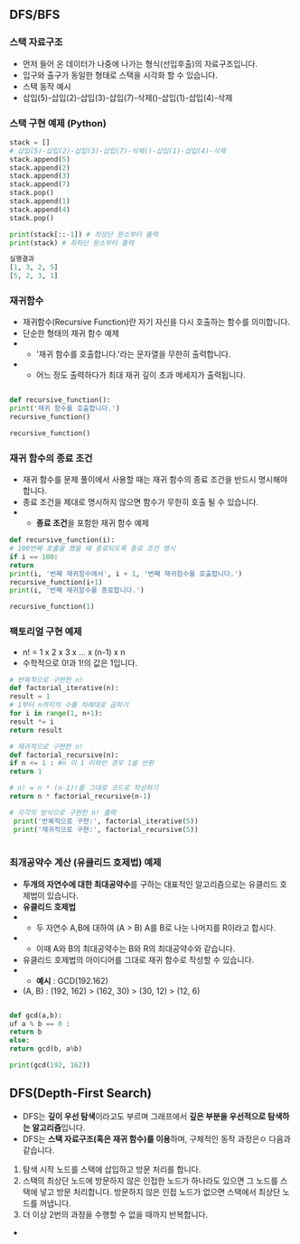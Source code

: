 ## DFS/BFS 

### 스택 자료구조
+ 먼저 들어 온 데이터가 나중에 나가는 형식(선입후출)의 자료구조입니다.
+ 입구와 출구가 동일한 형태로 스택을 시각화 할 수 있습니다.
+ 스택 동작 예시
+ 삽입(5)-삽입(2)-삽입(3)-삽입(7)-삭제()-삽입(1)-삽입(4)-삭제
### 스택 구현 예제 (Python)
```python
stack = []
# 삽입(5)-삽입(2)-삽입(3)-삽입(7)-삭제()-삽입(1)-삽입(4)-삭제
stack.append(5)
stack.append(2)
stack.append(3)
stack.append(7)
stack.pop()
stack.append(1)
stack.append(4)
stack.pop()

print(stack[::-1]) # 최상단 원소부터 출력
print(stack) # 최하단 원소부터 출력

실행결과
[1, 3, 2, 5]
[5, 2, 3, 1]
```

### 재귀함수
+ 재귀함수(Recursive Function)란 자기 자신을 다시 호출하는 함수를 의미합니다.
+ 단순한 형태의 재귀 함수 예제
+ + '재귀 함수를 호출합니다.'라는 문자열을 무한히 출력합니다.
+ + 어느 정도 출력하다가 최대 재귀 깊이 초과 메세지가 출력됩니다.
```python

def recursive_function():
print('재귀 함수를 호출합니다.')
recursive_function()

recursive_function()
```

### 재귀 함수의 종료 조건
+ 재귀 함수를 문제 풀이에서 사용할 때는 재귀 함수의 종료 조건을 반드시 명시해야 합니다.
+ 종료 조건을 제대로 명시하지 않으면 함수가 무한히 호출 될 수 있습니다.
+ + **종료 조건**을 포함한 재귀 함수 예제
```python
def recursive_function(i):
# 100번째 호출을 했을 때 종료되도록 종료 조건 명시
if i == 100:
return
print(i, '번째 재귀함수에서', i + 1, '번째 재귀함수를 호출합니다.')
recursive_function(i+1)
print(i, '번째 재귀함수를 종료합니다.')

recursive_function(1)
```

### 팩토리얼 구현 예제
+ n! = 1 x 2 x 3 x ... x (n-1) x n
+ 수학적으로 0!과 1!의 값은 1입니다.
```python
# 반복적으로 구현한 n!
def factorial_iterative(n):
result = 1
# 1부터 n까지의 수를 차례대로 곱하기
for i in range(1, n+1):
result *= i
return result

# 재귀적으로 구현한 n!
def factorial_recursive(n):
if n <= 1 : #n 이 1 이하인 경우 1을 반환
return 1

# n! = n * (n-1)!를 그대로 코드로 작성하기
return n * factorial_recursive(n-1)

# 각각의 방식으로 구현한 n! 출력
 print('반복적으로 구현:', factorial_iterative(5))
 print('재귀적으로 구현:', factorial_recursive(5))
 
 ```
 
 ### 최개공약수 계산 (유클리드 호제법) 예제
 + **두개의 자연수에 대한 최대공약수**를 구하는 대표적인 알고리즘으로는 유클리드 호제법이 있습니다.
 + **유클리드 호제법**
 + + 두 자연수 A,B에 대하여 (A > B) A를 B로 나눈 나머지를 R이라고 합시다.
 + + 이때 A와 B의 최대공약수는 B와 R의 최대공약수와 같습니다.
 + 유클리드 호제법의 아이디어를 그대로 재귀 함수로 작성할 수 있습니다.
 + + **예시** : GCD(192.162)
 + (A, B) : (192, 162) > (162, 30) > (30, 12) > (12, 6)

```python

def gcd(a,b):
uf a % b == 0 :
return b
else:
return gcd(b, a%b)

print(gcd(192, 162))
```

## DFS(Depth-First Search)
+ DFS는 **깊이 우선 탐색**이라고도 부르며 그래프에서 **깊은 부분을 우선적으로 탐색하는 알고리즘**입니다.
+ DFS는 **스택 자료구조(혹은 재귀 함수)를 이용**하며, 구체적인 동작 과정은ㅇ 다음과 같습니다.
1. 탐색 시작 노드를 스택에 삽입하고 방문 처리를 합니다.
2. 스택의 최상단 노드에 방문하지 않은 인접한 노드가 하나라도 있으면 그 노드를 스택에 넣고 방문 처리합니다. 방문하지 않은 인접 노드가 없으면 스택에서 최상단 노드를 꺼냅니다.
3. 더 이상 2번의 과정을 수행할 수 없을 때까지 반복합니다.
+ 
